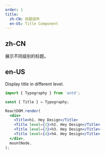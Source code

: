 ```yaml
---
order: 1
title:
  zh-CN: 标题组件
  en-US: Title Component
---
```


## zh-CN

展示不同级别的标题。

## en-US

Display title in different level.

```jsx
import { Typography } from 'antd';

const { Title } = Typography;

ReactDOM.render(
  <div>
    <Title>h1. Hey Design</Title>
    <Title level={2}>h2. Hey Design</Title>
    <Title level={3}>h3. Hey Design</Title>
    <Title level={4}>h4. Hey Design</Title>
  </div>,
  mountNode,
);
```
